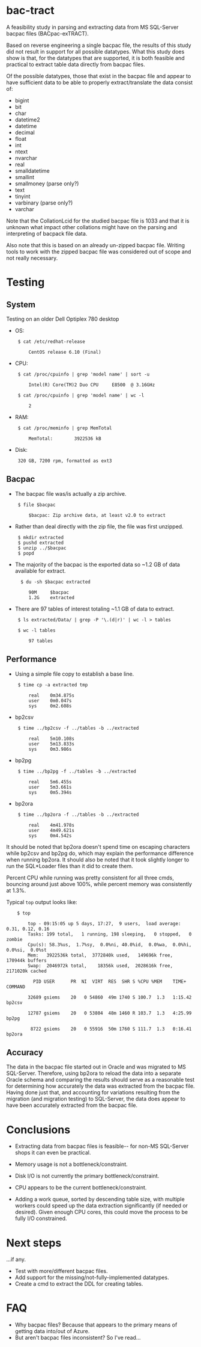 # bac-tract

A feasibility study in parsing and extracting data from MS SQL-Server
bacpac files (BACpac-exTRACT).

Based on reverse engineering a single bacpac file, the results of this
study did not result in support for all possible datatypes. What this
study does show is that, for the datatypes that are supported, it is
both feasible and practical to extract table data directly from bacpac
files.

Of the possible datatypes, those that exist in the bacpac file and
appear to have sufficient data to be able to properly extract/translate
the data consist of:

 * bigint
 * bit
 * char
 * datetime2
 * datetime
 * decimal
 * float
 * int
 * ntext
 * nvarchar
 * real
 * smalldatetime
 * smallint
 * smallmoney (parse only?)
 * text
 * tinyint
 * varbinary (parse only?)
 * varchar

Note that the CollationLcid for the studied bacpac file is 1033 and that
it is unknown what impact other collations might have on the parsing and
interpreting of bacpack file data.

Also note that this is based on an already un-zipped bacpac file. Writing
tools to work with the zipped bacpac file was considered out of scope and
not really necessary.

# Testing

## System

Testing on an older Dell Optiplex 780 desktop

 * OS:

        $ cat /etc/redhat-release

            CentOS release 6.10 (Final)

 * CPU:

        $ cat /proc/cpuinfo | grep 'model name' | sort -u

            Intel(R) Core(TM)2 Duo CPU     E8500  @ 3.16GHz

        $ cat /proc/cpuinfo | grep 'model name' | wc -l

            2

 * RAM:

        $ cat /proc/meminfo | grep MemTotal

            MemTotal:        3922536 kB

 * Disk:

        320 GB, 7200 rpm, formatted as ext3

## Bacpac

 * The bacpac file was/is actually a zip archive.

        $ file $bacpac

            $bacpac: Zip archive data, at least v2.0 to extract

 * Rather than deal directly with the zip file, the file was first unzipped.

        $ mkdir extracted
        $ pushd extracted
        $ unzip ../$bacpac
        $ popd

 * The majority of the bacpac is the exported data so ~1.2 GB of data available for extract.

         $ du -sh $bacpac extracted

            90M     $bacpac
            1.2G    extracted

 * There are 97 tables of interest totaling ~1.1 GB of data to extract.

        $ ls extracted/Data/ | grep -P '\.(d|r)' | wc -l > tables

        $ wc -l tables

            97 tables

## Performance

 * Using a simple file copy to establish a base line.

        $ time cp -a extracted tmp

            real    0m34.875s
            user    0m0.047s
            sys     0m2.608s

 * bp2csv

        $ time ../bp2csv -f ../tables -b ../extracted

            real    5m10.108s
            user    5m13.833s
            sys     0m3.986s

 * bp2pg

        $ time ../bp2pg -f ../tables -b ../extracted

            real    5m6.455s
            user    5m3.661s
            sys     0m5.394s

 * bp2ora

        $ time ../bp2ora -f ../tables -b ../extracted

            real    4m41.978s
            user    4m49.621s
            sys     0m4.542s

It should be noted that bp2ora doesn't spend time on escaping
characters while bp2csv and bp2pg do, which may explain the performance
difference when running bp2ora. It should also be noted that it took
slightly longer to run the SQL*Loader files than it did to create them.

Percent CPU while running was pretty consistent for all three cmds,
bouncing around just above 100%, while percent memory was consistently
at 1.3%.

Typical ```top``` output looks like:

        $ top

            top - 09:15:05 up 5 days, 17:27,  9 users,  load average: 0.31, 0.12, 0.16
            Tasks: 199 total,   1 running, 198 sleeping,   0 stopped,   0 zombie
            Cpu(s): 58.3%us,  1.7%sy,  0.0%ni, 40.0%id,  0.0%wa,  0.0%hi,  0.0%si,  0.0%st
            Mem:   3922536k total,  3772840k used,   149696k free,   170944k buffers
            Swap:  2046972k total,    18356k used,  2028616k free,  2171020k cached

              PID USER      PR  NI  VIRT  RES  SHR S %CPU %MEM    TIME+  COMMAND

            32689 gsiems    20   0 54860  49m 1740 S 100.7  1.3   1:15.42 bp2csv

            12787 gsiems    20   0 53804  48m 1460 R 103.7  1.3   4:25.99 bp2pg

             8722 gsiems    20   0 55916  50m 1760 S 111.7  1.3   0:16.41 bp2ora

## Accuracy

The data in the bacpac file started out in Oracle and was migrated to
MS SQL-Server. Therefore, using bp2ora to reload the data into a
separate Oracle schema and comparing the results should serve as a
reasonable test for determining how accurately the data was extracted
from the bacpac file. Having done just that, and accounting for variations
resulting from the migration (and migration testing) to SQL-Server, the
data does appear to have been accurately extracted from the bacpac file.

# Conclusions

 * Extracting data from bacpac files is feasible-- for non-MS
    SQL-Server shops it can even be practical.

 * Memory usage is not a bottleneck/constraint.

 * Disk I/O is not currently the primary bottleneck/constraint.

 * CPU appears to be the current bottleneck/constraint.

 * Adding a work queue, sorted by descending table size, with multiple
    workers could speed up the data extraction significantly (if needed
    or desired). Given enough CPU cores, this could move the process to
    be fully I/O constrained.

# Next steps

...if any.

 * Test with more/different bacpac files.
 * Add support for the missing/not-fully-implemented datatypes.
 * Create a cmd to extract the DDL for creating tables.

# FAQ

 * Why bacpac files? Because that appears to the primary means of getting data into/out of Azure.
 * But aren't bacpac files inconsistent? So I've read...
